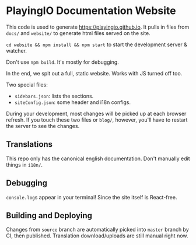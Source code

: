 # PlayingIO Documentation Website

This code is used to generate https://playingio.github.io. It pulls in files from `docs/` and `website/` to generate html files served on the site.

`cd website && npm install && npm start` to start the development server & watcher.

Don't use `npm build`. It's mostly for debugging.

In the end, we spit out a full, static website. Works with JS turned off too.

Two special files:

- `sidebars.json`: lists the sections.
- `siteConfig.json`: some header and i18n configs.

During your development, most changes will be picked up at each browser refresh. If you touch these two files or `blog/`, however, you'll have to restart the server to see the changes.

## Translations

This repo only has the canonical english documentation. Don't manually edit things in `i18n/`.

## Debugging

`console.log`s appear in your terminal! Since the site itself is React-free.

## Building and Deploying

Changes from `source` branch are automatically picked into `master` branch by CI, then published. Translation download/uploads are still manual right now.
